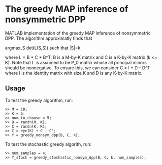 # The greedy MAP inference of nonsymmetric DPP
MATLAB implementation of the greedy MAP inference of nonsymmetric DPP.
The algorithm approximatly finds that
 
  argmax_S det(L(S,S)) such that |S|=k

where L = B * C * B^T, B is a M-by-K matrix and C is a K-by-K matrix (k <= K). 
Note that L is assumed to be P_0 matrix whose all principal minors should be nonnegative.
To ensure this, we can consider C = I + D - D^T where I is the identity matrix with size K and D is any K-by-K matrix.

## Usage

To test the greedy algorithm, run: 

```console
>> M = 10;
>> K = 5;
>> num_to_choose = 5;
>> B = randn(M, K);
>> C = randn(K, K);
>> C = eye(K) + C - C';
>> Y = greedy_nonsym_dpp(B, C, k);
```

To test the stochastic greedy algorith, run:

```console
>> num_samples = 4;
>> Y_stoch = greedy_stochastic_nonsym_dpp(B, C, k, num_samples);
```

